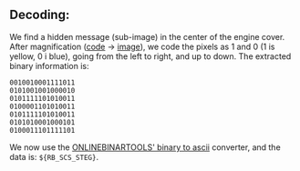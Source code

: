 ## Decoding:

We find a hidden message (sub-image) in the center of the engine cover. After magnification ([code](PythonPlotter.py) -> [image](RegionOfInterest.png)), we code the pixels as 1 and 0 (1 is yellow, 0 i blue), going from the left to right, and up to down. The extracted binary information is:
```
0010010001111011
0101001001000010
0101111101010011
0100001101010011
0101111101010011
0101010001000101
0100011101111101
```

We now use the [ONLINEBINARTOOLS' binary to ascii](https://onlinebinarytools.com/convert-binary-to-ascii) converter, and the data is:
```${RB_SCS_STEG}```.